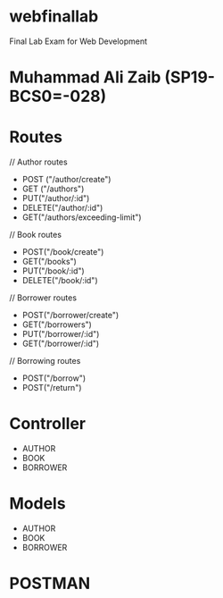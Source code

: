 # webfinallab
Final Lab Exam for Web Development 

# Muhammad Ali Zaib (SP19-BCS0=-028)

# Routes 
// Author routes
- POST ("/author/create")
- GET ("/authors")
- PUT("/author/:id")
- DELETE("/author/:id")
- GET("/authors/exceeding-limit")

// Book routes
- POST("/book/create")
- GET("/books")
- PUT("/book/:id")
- DELETE("/book/:id")

// Borrower routes
- POST("/borrower/create")
- GET("/borrowers")
- PUT("/borrower/:id")
- GET("/borrower/:id")

// Borrowing routes
- POST("/borrow")
- POST("/return")
# Controller 
- AUTHOR
- BOOK
- BORROWER
# Models
- AUTHOR
- BOOK
- BORROWER

# POSTMAN
